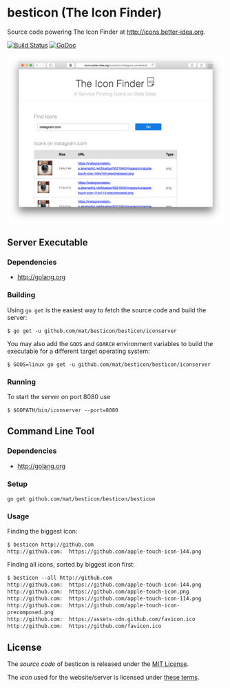 # besticon (The Icon Finder)

Source code powering The Icon Finder at <http://icons.better-idea.org>.

[![Build Status](http://img.shields.io/travis/mat/besticon/master.svg?style=flat-square)](http://travis-ci.org/mat/besticon)
[![GoDoc](https://godoc.org/github.com/mat/besticon?status.svg)](https://godoc.org/github.com/mat/besticon/besticon)

[![Screenshot of The Icon Finder](the-icon-finder.png)](http://icons.better-idea.org)


## Server Executable

### Dependencies

 - <http://golang.org>

### Building

Using `go get` is the easiest way to fetch the source code and build the server:

	$ go get -u github.com/mat/besticon/besticon/iconserver

You may also add the `GOOS` and `GOARCH` environment variables to build the executable for a different target operating system:

	$ GOOS=linux go get -u github.com/mat/besticon/besticon/iconserver

### Running

To start the server on port 8080 use

	$ $GOPATH/bin/iconserver --port=8080



## Command Line Tool

### Dependencies

 - <http://golang.org>

### Setup

    go get github.com/mat/besticon/besticon/besticon

### Usage

Finding the biggest icon:

	$ besticon http://github.com 
	http://github.com:  https://github.com/apple-touch-icon-144.png

Finding all icons, sorted by biggest icon first:

	$ besticon --all http://github.com 
	http://github.com:  https://github.com/apple-touch-icon-144.png
	http://github.com:  https://github.com/apple-touch-icon.png
	http://github.com:  https://github.com/apple-touch-icon-114.png
	http://github.com:  https://github.com/apple-touch-icon-precomposed.png
	http://github.com:  https://assets-cdn.github.com/favicon.ico
	http://github.com:  https://github.com/favicon.ico

## License

The *source code* of besticon is released under the [MIT License](http://www.opensource.org/licenses/MIT).

The *icon* used for the website/server is licensed under [these terms](http://sixrevisions.com/freebies/icons/free-icons-1000/).
